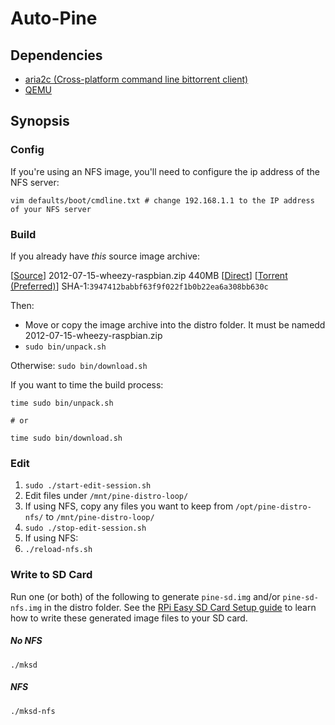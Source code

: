 # Auto-Pine

## Dependencies

* [aria2c (Cross-platform command line bittorrent client)](http://sourceforge.net/apps/trac/aria2/wiki/Download)
* [QEMU](http://www.qemu.org/)


## Synopsis

### Config

If you're using an NFS image, you'll need to configure the ip address of the NFS server:

```
vim defaults/boot/cmdline.txt # change 192.168.1.1 to the IP address of your NFS server
```

### Build

If you already have *this* source image archive:

[[Source](http://www.raspberrypi.org/downloads)] 2012-07-15-wheezy-raspbian.zip 440MB [[Direct](http://downloads.raspberrypi.org/images/raspbian/2012-07-15-wheezy-raspbian/2012-07-15-wheezy-raspbian.zip)] [[Torrent (Preferred)](http://downloads.raspberrypi.org/images/raspbian/2012-07-15-wheezy-raspbian/2012-07-15-wheezy-raspbian.zip.torrent)] SHA-1:`3947412babbf63f9f022f1b0b22ea6a308bb630c`

Then:
* Move or copy the image archive into the distro folder. It must be namedd 2012-07-15-wheezy-raspbian.zip
* `sudo bin/unpack.sh`

Otherwise: `sudo bin/download.sh`

If you want to time the build process:

```
time sudo bin/unpack.sh

# or

time sudo bin/download.sh
```

### Edit

1. `sudo ./start-edit-session.sh`
1. Edit files under `/mnt/pine-distro-loop/`
 1. If using NFS, copy any files you want to keep from `/opt/pine-distro-nfs/` to `/mnt/pine-distro-loop/`
1. `sudo ./stop-edit-session.sh`
1. If using NFS:
 1. `./reload-nfs.sh`

### Write to SD Card

Run one (or both) of the following to generate `pine-sd.img` and/or `pine-sd-nfs.img` in the distro folder. See the [RPi Easy SD Card Setup guide](http://elinux.org/RPi_Easy_SD_Card_Setup) to learn how to write these generated image files to your SD card.

##### No NFS

```
./mksd
```

##### NFS

```
./mksd-nfs
```

